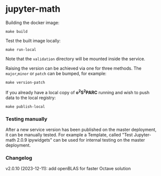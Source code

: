 # jupyter-math


Building the docker image:

```shell
make build
```


Test the built image locally:

```shell
make run-local
```
Note that the `validation` directory will be mounted inside the service.


Raising the version can be achieved via one for three methods. The `major`,`minor` or `patch` can be bumped, for example:

```shell
make version-patch
```


If you already have a local copy of **o<sup>2</sup>S<sup>2</sup>PARC** running and wish to push data to the local registry:

```shell
make publish-local
```

### Testing manually
After a new service version has been published on the master deployment, it can be manually tested. For example a Template, called "Test Jupyter-math 2.0.9 ipywidgets" can be used for internal testing on the master deployment.


### Changelog
v2.0.10 (2023-12-11): add openBLAS for faster Octave solution 

